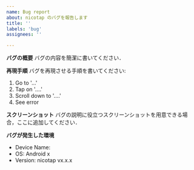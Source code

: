 ```yaml
---
name: Bug report
about: nicotap のバグを報告します
title: ''
labels: 'bug'
assignees: ''

---
```


**バグの概要**
バグの内容を簡潔に書いてください．

**再現手順**
バグを再現させる手順を書いてください:
1. Go to '...'
2. Tap on '....'
3. Scroll down to '....'
4. See error

**スクリーンショット**
バグの説明に役立つスクリーンショットを用意できる場合，ここに追加してください．

**バグが発生した環境**
 - Device Name: 
 - OS: Android x
 - Version: nicotap vx.x.x

